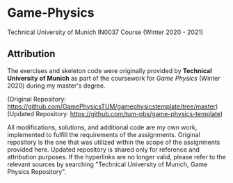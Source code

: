 # Game-Physics

Technical University of Munich IN0037 Course (Winter 2020 - 2021)

## Attribution

The exercises and skeleton code were originally provided by **Technical University of Munich** as part of the coursework for _Game Physics_ (Winter 2020) during my master's degree.

(Original Repository: https://github.com/GamePhysicsTUM/gamephysicstemplate/tree/master)<br>
(Updated Repository: https://github.com/tum-pbs/game-physics-template)

All modifications, solutions, and additional code are my own work, implemented to fulfill the requirements of the assignments. Original repository is the one that was utilized within the scope of the assignments provided here. Updated repository is shared only for reference and attribution purposes. If the hyperlinks are no longer valid, please refer to the relevant sources by searching "Technical University of Munich, Game Physics Repository".
